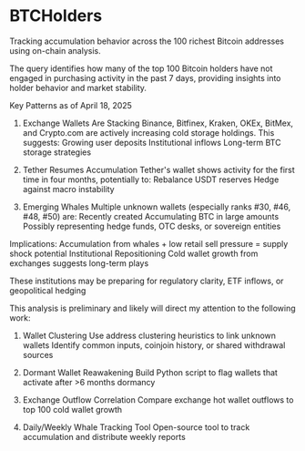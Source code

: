 # BTCHolders
Tracking accumulation behavior across the 100 richest Bitcoin addresses using on-chain analysis.

The query identifies how many of the top 100 Bitcoin holders have not engaged in purchasing activity in the past 7 days, providing insights into holder behavior and market stability.

Key Patterns as of April 18, 2025
1. Exchange Wallets Are Stacking
Binance, Bitfinex, Kraken, OKEx, BitMex, and Crypto.com are actively increasing cold storage holdings. This suggests:
  Growing user deposits
  Institutional inflows
  Long-term BTC storage strategies

2. Tether Resumes Accumulation
Tether's wallet shows activity for the first time in four months, potentially to:
  Rebalance USDT reserves
  Hedge against macro instability

3. Emerging Whales
Multiple unknown wallets (especially ranks #30, #46, #48, #50) are:
  Recently created
  Accumulating BTC in large amounts
  Possibly representing hedge funds, OTC desks, or sovereign entities

Implications: 
  Accumulation from whales + low retail sell pressure = supply shock potential
  Institutional Repositioning
  Cold wallet growth from exchanges suggests long-term plays

These institutions may be preparing for regulatory clarity, ETF inflows, or geopolitical hedging

This analysis is preliminary and likely will direct my attention to the following work: 
1. Wallet Clustering
  Use address clustering heuristics to link unknown wallets
  Identify common inputs, coinjoin history, or shared withdrawal sources

2. Dormant Wallet Reawakening
  Build Python script to flag wallets that activate after >6 months dormancy

3. Exchange Outflow Correlation
  Compare exchange hot wallet outflows to top 100 cold wallet growth

4. Daily/Weekly Whale Tracking Tool
  Open-source tool to track accumulation and distribute weekly reports

